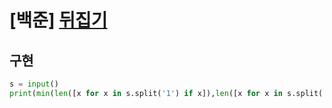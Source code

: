 # [백준] [뒤집기](https://www.acmicpc.net/problem/1439)

## 구현

```py
s = input()
print(min(len([x for x in s.split('1') if x]),len([x for x in s.split('0') if x])))
```
